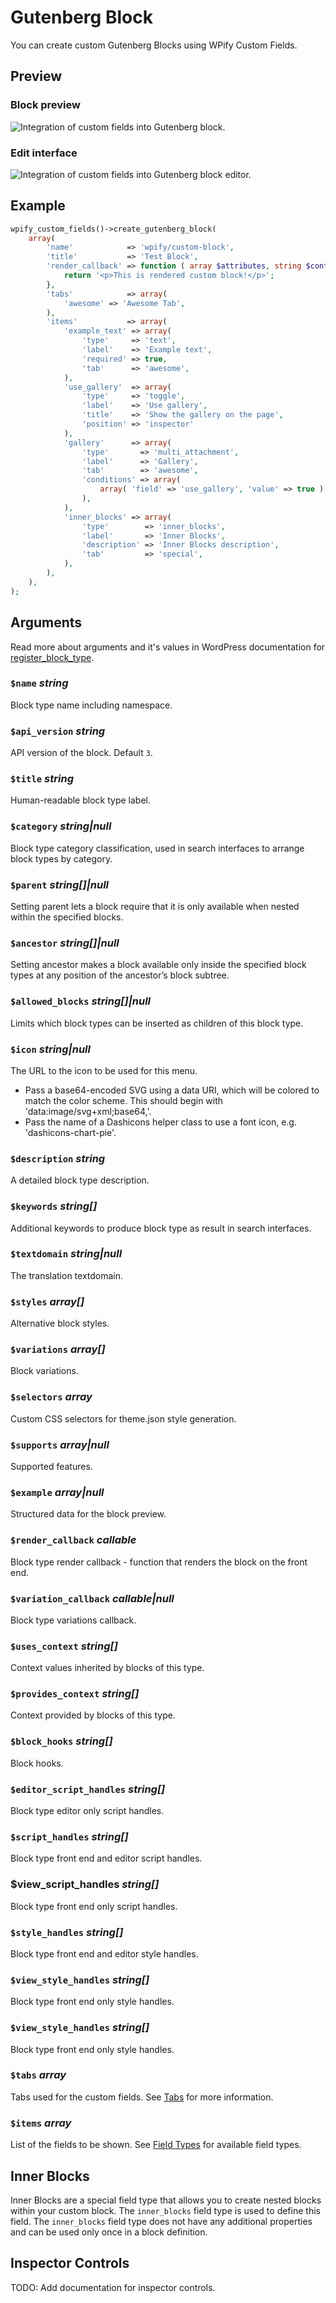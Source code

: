 # Gutenberg Block

You can create custom Gutenberg Blocks using WPify Custom Fields. 

## Preview

### Block preview

![Integration of custom fields into Gutenberg block.](../images/integration-gutenberg-block-view.png)

### Edit interface

![Integration of custom fields into Gutenberg block editor.](../images/integration-gutenberg-block-edit.png)

## Example

```php
wpify_custom_fields()->create_gutenberg_block(
    array(
        'name'            => 'wpify/custom-block',
        'title'           => 'Test Block',
        'render_callback' => function ( array $attributes, string $content, WP_Block $block ) {
            return '<p>This is rendered custom block!</p>';
        },
        'tabs'            => array(
            'awesome' => 'Awesome Tab',
        ),
        'items'           => array(
            'example_text' => array(
                'type'     => 'text',
                'label'    => 'Example text',
                'required' => true,
                'tab'      => 'awesome',
            ),
            'use_gallery'  => array(
                'type'     => 'toggle',
                'label'    => 'Use gallery',
                'title'    => 'Show the gallery on the page',
                'position' => 'inspector'
            ),
            'gallery'      => array(
                'type'       => 'multi_attachment',
                'label'      => 'Gallery',
                'tab'        => 'awesome',
                'conditions' => array(
                    array( 'field' => 'use_gallery', 'value' => true ),
                ),
            ),
            'inner_blocks' => array(
                'type'        => 'inner_blocks',
                'label'       => 'Inner Blocks',
                'description' => 'Inner Blocks description',
                'tab'         => 'special',
            ),
        ),
    ),
);
```

## Arguments

Read more about arguments and it's values in WordPress documentation for [register_block_type](https://developer.wordpress.org/reference/functions/register_block_type/).

### `$name` *string*

Block type name including namespace.

### `$api_version` *string*

API version of the block. Default `3`.

### `$title` *string*

Human-readable block type label.

### `$category` *string|null*

Block type category classification, used in search interfaces to arrange block types by category.

### `$parent` *string[]|null*

Setting parent lets a block require that it is only available when nested within the specified blocks.

### `$ancestor` *string[]|null*

Setting ancestor makes a block available only inside the specified block types at any position of the ancestor’s block subtree.

### `$allowed_blocks` *string[]|null*

Limits which block types can be inserted as children of this block type.

### `$icon` *string|null*

The URL to the icon to be used for this menu.

- Pass a base64-encoded SVG using a data URI, which will be colored to match the color scheme. This should begin with 'data:image/svg+xml;base64,'.
- Pass the name of a Dashicons helper class to use a font icon, e.g. 'dashicons-chart-pie'.

### `$description` *string*

A detailed block type description.

### `$keywords` *string[]*

Additional keywords to produce block type as result in search interfaces.

### `$textdomain` *string|null*

The translation textdomain.

### `$styles` *array[]*

Alternative block styles.

### `$variations` *array[]*

Block variations.

### `$selectors` *array*

Custom CSS selectors for theme.json style generation.

### `$supports` *array|null*

Supported features.

### `$example` *array|null*

Structured data for the block preview.

### `$render_callback` *callable*

Block type render callback - function that renders the block on the front end.

### `$variation_callback` *callable|null*

Block type variations callback.

### `$uses_context` *string[]*

Context values inherited by blocks of this type.

### `$provides_context` *string[]*

Context provided by blocks of this type.

### `$block_hooks` *string[]*

Block hooks.

### `$editor_script_handles` *string[]*

Block type editor only script handles.

### `$script_handles` *string[]*

Block type front end and editor script handles.

### $view_script_handles *string[]*

Block type front end only script handles.

### `$style_handles` *string[]*

Block type front end and editor style handles.

### `$view_style_handles` *string[]*

Block type front end only style handles.

### `$view_style_handles` *string[]*

Block type front end only style handles.

### `$tabs` *array*

Tabs used for the custom fields. See [Tabs](../features/tabs.md) for more information.

### `$items` *array*

List of the fields to be shown. See [Field Types](../field-types.md) for available field types.

## Inner Blocks

Inner Blocks are a special field type that allows you to create nested blocks within your custom block. The `inner_blocks` field type is used to define this field. The `inner_blocks` field type does not have any additional properties and can be used only once in a block definition.

## Inspector Controls

TODO: Add documentation for inspector controls.
